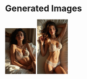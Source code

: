 # Generated Images



<img src="2025_07_08_01.webp" width="100"/> <img src="2025_07_08_02.webp" width="100"/>